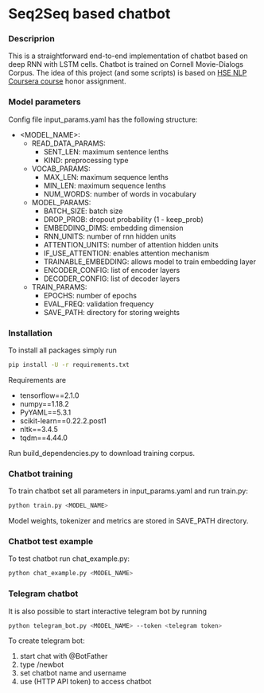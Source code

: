 # Seq2Seq based chatbot

### Descriprion

This is a straightforward end-to-end implementation of chatbot based on deep RNN with LSTM cells. Chatbot is trained on Cornell Movie-Dialogs Corpus. The idea of this project (and some scripts) is based on [HSE NLP Coursera course](https://www.coursera.org/learn/language-processing) honor assignment.

### Model parameters

Config file input_params.yaml has the following structure:
- <MODEL_NAME>:
	- READ_DATA_PARAMS:
		- SENT_LEN: maximum sentence lenths
		- KIND: preprocessing type
	- VOCAB_PARAMS:
		- MAX_LEN: maximum sequence lenths
		- MIN_LEN: maximum sequence lenths
		- NUM_WORDS: number of words in vocabulary
	- MODEL_PARAMS:
		- BATCH_SIZE: batch size
		- DROP_PROB: dropout probability (1 - keep_prob)
		- EMBEDDING_DIMS: embedding dimension
		- RNN_UNITS: number of rnn hidden units
		- ATTENTION_UNITS: number of attention hidden units
		- IF_USE_ATTENTION: enables attention mechanism
		- TRAINABLE_EMBEDDING: allows model to train embedding layer
		- ENCODER_CONFIG: list of encoder layers
		- DECODER_CONFIG: list of decoder layers
	- TRAIN_PARAMS:
		- EPOCHS: number of epochs
		- EVAL_FREQ: validation frequency
		- SAVE_PATH: directory for storing weights
	
### Installation

To install all packages simply run

```bash
pip install -U -r requirements.txt
```

Requirements are
* tensorflow==2.1.0
* numpy==1.18.2
* PyYAML==5.3.1
* scikit-learn==0.22.2.post1
* nltk==3.4.5
* tqdm==4.44.0
	
Run build_dependencies.py to download training corpus.

### Chatbot training

To train chatbot set all parameters in input_params.yaml and run train.py:
		
```bash
python train.py <MODEL_NAME>
```

Model weights, tokenizer and metrics are stored in SAVE_PATH directory.

### Chatbot test example

To test chatbot run chat_example.py:

```bash
python chat_example.py <MODEL_NAME>
```

### Telegram chatbot

It is also possible to start interactive telegram bot by running

```bash
python telegram_bot.py <MODEL_NAME> --token <telegram token>
```

To create telegram bot:

1. start chat with @BotFather
2. type /newbot
3. set chatbot name and username
4. use <telegram token> (HTTP API token) to access chatbot

